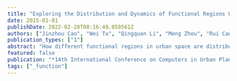 ```yaml
---
title: "Exploring the Distribution and Dynamics of Functional Regions Using Mobile Phone Data and Social Media Data"
date: 2015-01-01
publishDate: 2022-02-28T08:16:49.059561Z
authors: ["Jinzhou Cao", "Wei Tu", "Qingquan Li", "Meng Zhou", "Rui Cao"]
publication_types: ["1"]
abstract: "How different functional regions in urban space are distributed and dynamically changing is determined by how their residents interact with them, which is crucial for urban managers to make urban planning decisions, respond to emergency quickly. Based on these, this paper proposed a novel approach for the probability based labelling individual activities which can be further used to explore the distribution of social land use at base tower station (BTS) level using a combination of multi-source spatiotemporal data, namely, call data and checkin data. We applied an experiment in Shenzhen, China, and the result is compared to Tencent Street View to demonstrate the effectiveness of the proposed approach to infer urban functional regions."
featured: false
publication: "*14th International Conference on Computers in Urban Planning and Urban Management*"
tags: ["_function"]
---
```


